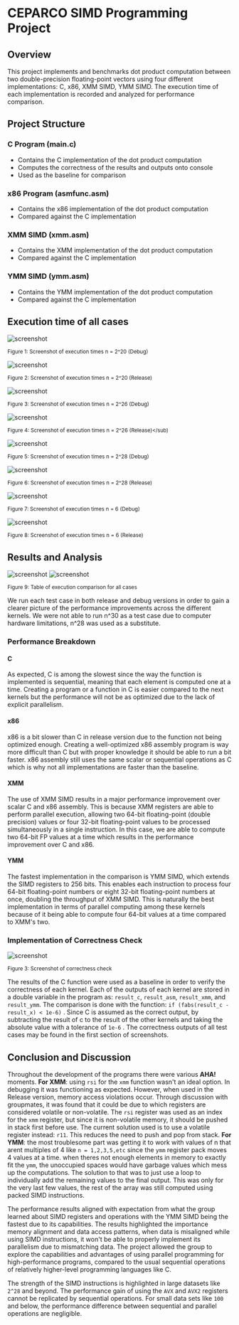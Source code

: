# CEPARCO SIMD Programming Project

## Overview
This project implements and benchmarks dot product computation between two double-precision floating-point vectors using four different implementations: C, x86, XMM SIMD, YMM SIMD. The execution time of each implementation is recorded and analyzed for performance comparison.

## Project Structure
### C Program (main.c)
- Contains the C implementation of the dot product computation
- Computes the correctness of the results and outputs onto console
- Used as the baseline for comparison
### x86 Program (asmfunc.asm)
- Contains the x86 implementation of the dot product computation
- Compared against the C implementation
### XMM SIMD (xmm.asm)
- Contains the XMM implementation of the dot product computation
- Compared against the C implementation
### YMM SIMD (ymm.asm)
- Contains the YMM implementation of the dot product computation
- Compared against the C implementation
## Execution time of all cases

![screenshot](Screenshots/debugtest.png)

<sub>Figure 1: Screenshot of execution times n = 2^20 (Debug)</sub>

![screenshot](Screenshots/releasetest.png)

<sub>Figure 2: Screenshot of execution times n = 2^20 (Release)</sub>

![screenshot](Screenshots/debugn26.png)

<sub>Figure 3: Screenshot of execution times n = 2^26 (Debug)</sub>

![screenshot](Screenshots/releasen26.png)

<sub>Figure 4: Screenshot of execution times n = 2^26 (Release)</sub)

![screenshot](Screenshots/debugn28.png)

<sub>Figure 5: Screenshot of execution times n = 2^28 (Debug)</sub>

![screenshot](Screenshots/releasen28.png)

<sub>Figure 6: Screenshot of execution times n = 2^28 (Release)</sub>

![screenshot](Screenshots/debugn6.png)

<sub>Figure 7: Screenshot of execution times n = 6 (Debug)</sub>

![screenshot](Screenshots/debugn6.png)

<sub>Figure 8: Screenshot of execution times n = 6 (Release)</sub>
## Results and Analysis
![screenshot](Screenshots/tablen1.png)
![screenshot](Screenshots/tablen22.png)

<sub>Figure 9: Table of execution comparison for all cases</sub>

We run each test case in both release and debug versions in order to gain a clearer picture of the performance improvements across the different kernels. 
We were not able to run n^30 as a test case due to computer hardware limitations, n^28 was used as a substitute.
### Performance Breakdown
#### C
As expected, C is among the slowest since the way the function is implemented is sequential, meaning that each element is computed one at a time. Creating a program or a function in C is easier compared to the next kernels but the performance will not be as optimized due to the lack of explicit parallelism.

#### x86
x86 is a bit slower than C in release version due to the function not being optimized enough. Creating a well-optimized x86 assembly program is way more difficult than C but with proper knowledge it should be able to run a bit faster. x86 assembly still uses the same scalar or sequential operations as C which is why not all implementations are faster than the baseline.

#### XMM 
The use of XMM SIMD results in a major performance improvement over scalar C and x86 assembly. This is because XMM registers are able to perform parallel execution, allowing two 64-bit floating-point (double precision) values or four 32-bit floating-point values to be processed simultaneously in a single instruction. In this case, we are able to compute two 64-bit FP values at a time which results in the performance improvement over C and x86.

#### YMM
The fastest implementation in the comparison is YMM SIMD, which extends the SIMD registers to 256 bits. This enables each instruction to process four 64-bit floating-point numbers or eight 32-bit floating-point numbers at once, doubling the throughput of XMM SIMD. This is naturally the best implementation in terms of parallel computing among these kernels because of it being able to compute four 64-bit values at a time compared to XMM's two. 
 
### Implementation of Correctness Check
![screenshot](Screenshots/CorrectnessOutput.png)

<sub>Figure 3: Screenshot of correctness check</sub>

The results of the C function were used as a baseline in order to verify the correctness of each kernel. Each of the outputs of each kernel are stored in a double variable in the program as: ```result_c```, ```result_asm```, ```result_xmm```, and ```result_ymm```. The comparison is done with the function: ``` if (fabs(result_c - result_x) < 1e-6) ``` . Since C is assumed as the correct output, by subtracting the result of c to the result of the other kernels and taking the absolute value with a tolerance of ```1e-6``` . The correctness outputs of all test cases may be found in the first section of screenshots.


## Conclusion and Discussion
Throughout the development of the programs there were various <b>AHA!</b> moments. <b>For XMM</b>: using ```rsi``` for the ```xmm``` function wasn't an ideal option. In debugging it was functioning as expected. However, when used in the Release version, memory access violations occur. Through discussion with groupmates, it was found that it could be due to which registers are considered volatile or non-volatile. The ```rsi``` register was used as an index for the ```xmm``` register, but since it is non-volatile memory, it should be pushed in stack first before use. The current solution used is to use a volatile register instead: ```r11```. This reduces the need to push and pop from stack. <b>For YMM</b>: the most troublesome part was getting it to work with values of n that arent multiples of 4 like ```n = 1,2,3,5,etc``` since the ```ymm``` register pack moves 4 values at a time. when theres not enough elements in memory to exactly fit the ```ymm```, the unoccupied spaces would have garbage values which mess up the computations. The solution to that was to just use a loop to individually add the remaining values to the final output. This was only for the very last few values, the rest of the array was still computed using packed SIMD instructions.

The performance results aligned with expectation from what the group learned about SIMD registers and operations with the YMM SIMD being the fastest due to its capabilities. The results highlighted the importance memory alignment and data access patterns, when data is misaligned while using SIMD instructions, it won't be able to properly implement its parallelism due to mismatching data. The project allowed the group to explore the capabilities and advantages of using parallel programming for high-performance programs, compared to the usual sequential operations of relatively higher-level programming languages like C.

The strength of the SIMD instructions is highlighted in large datasets like ```2^28``` and beyond. The performance gain of using the ```AVX``` and ```AVX2``` registers cannot be replicated by sequential operations. For small data sets like ```100``` and below, the performance difference between sequential and parallel operations are negligible.
